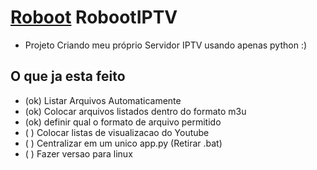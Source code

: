 # [Roboot](http://www.roboot.com.br) RobootIPTV
* Projeto Criando meu próprio Servidor IPTV usando apenas python :) 

## O que ja esta feito

* (ok) Listar Arquivos Automaticamente
* (ok) Colocar arquivos listados dentro do formato m3u
* (ok) definir qual o formato de arquivo permitido
* (  ) Colocar listas de visualizacao do Youtube
* (  ) Centralizar em um unico app.py (Retirar .bat)
* (  ) Fazer versao para linux
